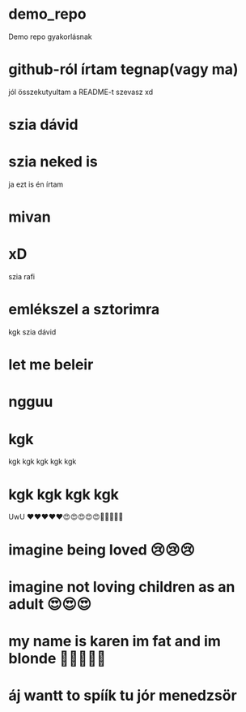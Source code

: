 # demo_repo
Demo repo gyakorlásnak
# github-ról írtam tegnap(vagy ma)
jól összekutyultam a README-t
szevasz
xd
# szia dávid 
# szia neked is
ja ezt is én írtam 
# mivan 
# xD
szia rafi 
# emlékszel a sztorimra
kgk
szia dávid
# let me beleir
# ngguu
# kgk
kgk kgk kgk kgk kgk
# kgk kgk kgk kgk 
UwU
❤❤❤❤❤😍😍😍😍😍💋💋💋💋💋
# imagine being loved 😢😢😢
# imagine not loving children as an adult 😍😍😍
# my name is karen im fat and im blonde 🤳👱‍♀️👋💅
# áj wantt to spíík tu jór menedzsör
